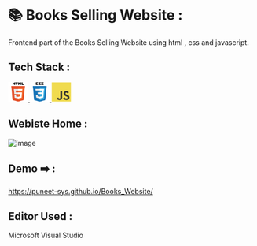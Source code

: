 # :books: Books Selling Website :

Frontend part of the Books Selling Website using html , css and javascript.

## Tech Stack :

<p align="left">  
<a href="https://www.w3schools.com/html/" target="_blank" rel="noreferrer">
<img src="https://raw.githubusercontent.com/devicons/devicon/master/icons/html5/html5-original-wordmark.svg" alt="html5" width="40" height="40"/> </a> 
<a href="https://www.w3schools.com/css/" target="_blank" rel="noreferrer"> 
<img src="https://raw.githubusercontent.com/devicons/devicon/master/icons/css3/css3-original-wordmark.svg" alt="css3" width="40" height="40"/> </a>  
<a href="https://www.w3schools.com/js/" target="_blank" rel="noreferrer">
<img src="https://raw.githubusercontent.com/devicons/devicon/master/icons/javascript/javascript-original.svg" alt="javascript" width="40" height="40"/> </a> </p>

## Webiste Home :

![image](https://user-images.githubusercontent.com/86190033/168530497-0dd309ae-e57e-4c15-a892-9a8c7d26bcd1.png)

## Demo :arrow_right: :

https://puneet-sys.github.io/Books_Website/

## Editor Used :

Microsoft Visual Studio
